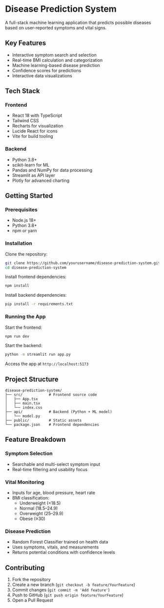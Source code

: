 # Disease Prediction System

A full-stack machine learning application that predicts possible diseases based on user-reported symptoms and vital signs.

## Key Features

- Interactive symptom search and selection
- Real-time BMI calculation and categorization
- Machine learning-based disease prediction
- Confidence scores for predictions
- Interactive data visualizations

## Tech Stack

### Frontend
- React 18 with TypeScript
- Tailwind CSS
- Recharts for visualization
- Lucide React for icons
- Vite for build tooling

### Backend
- Python 3.8+
- scikit-learn for ML
- Pandas and NumPy for data processing
- Streamlit as API layer
- Plotly for advanced charting

## Getting Started

### Prerequisites
- Node.js 18+
- Python 3.8+
- npm or yarn

### Installation

Clone the repository:
```bash
git clone https://github.com/yourusername/disease-prediction-system.git
cd disease-prediction-system
```

Install frontend dependencies:
```bash
npm install
```

Install backend dependencies:
```bash
pip install -r requirements.txt
```

### Running the App

Start the frontend:
```bash
npm run dev
```

Start the backend:
```bash
python -m streamlit run app.py
```

Access the app at `http://localhost:5173`

## Project Structure

```
disease-prediction-system/
├── src/            # Frontend source code
│   ├── App.tsx
│   ├── main.tsx
│   └── index.css
├── api/            # Backend (Python + ML model)
│   └── model.py
├── public/         # Static assets
└── package.json    # Frontend dependencies
```

## Feature Breakdown

### Symptom Selection
- Searchable and multi-select symptom input
- Real-time filtering and usability focus

### Vital Monitoring
- Inputs for age, blood pressure, heart rate
- BMI classification:
  - Underweight (<18.5)
  - Normal (18.5–24.9)
  - Overweight (25–29.9)
  - Obese (≥30)

### Disease Prediction
- Random Forest Classifier trained on health data
- Uses symptoms, vitals, and measurements
- Returns potential conditions with confidence levels

## Contributing

1. Fork the repository
2. Create a new branch (`git checkout -b feature/YourFeature`)
3. Commit changes (`git commit -m 'Add feature'`)
4. Push to GitHub (`git push origin feature/YourFeature`)
5. Open a Pull Request

